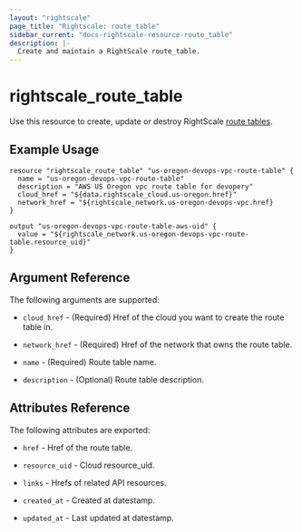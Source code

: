 ```yaml
---
layout: "rightscale"
page_title: "Rightscale: route_table"
sidebar_current: "docs-rightscale-resource-route_table"
description: |-
  Create and maintain a RightScale route_table.
---
```


# rightscale_route_table

Use this resource to create, update or destroy RightScale [route tables](http://reference.rightscale.com/api1.5/resources/ResourceRouteTables.html).

## Example Usage

```hcl
resource "rightscale_route_table" "us-oregon-devops-vpc-route-table" {
  name = "us-oregon-devops-vpc-route-table"
  description = "AWS US Oregon vpc route table for devopery"
  cloud_href = "${data.rightscale_cloud.us-oregon.href}"
  network_href = "${rightscale_network.us-oregon-devops-vpc.href}
}

output "us-oregon-devops-vpc-route-table-aws-uid" {
  value = "${rightscale_network.us-oregon-devops-vpc-route-table.resource_uid}"
}
```

## Argument Reference

The following arguments are supported:

* `cloud_href` - (Required) Href of the cloud you want to create the route table in.

* `network_href` - (Required) Href of the network that owns the route table.

* `name` - (Required) Route table name.

* `description` - (Optional) Route table description.

## Attributes Reference

The following attributes are exported:

* `href` - Href of the route table.

* `resource_uid` - Cloud resource_uid.

* `links` - Hrefs of related API resources.

* `created_at` - Created at datestamp.

* `updated_at` - Last updated at datestamp.